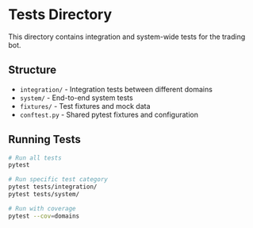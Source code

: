 # Tests Directory

This directory contains integration and system-wide tests for the trading bot.

## Structure

- `integration/` - Integration tests between different domains
- `system/` - End-to-end system tests
- `fixtures/` - Test fixtures and mock data
- `conftest.py` - Shared pytest fixtures and configuration

## Running Tests

```bash
# Run all tests
pytest

# Run specific test category
pytest tests/integration/
pytest tests/system/

# Run with coverage
pytest --cov=domains
```
